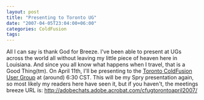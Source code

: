 ```yaml
---
layout: post
title: "Presenting to Toronto UG"
date: "2007-04-05T23:04:00+06:00"
categories: ColdFusion 
tags: 
---
```


All I can say is thank God for Breeze. I've been able to present at UGs across the world all without leaving my little piece of heaven here in Louisiana. And since you all know what happens when I travel, that is a Good Thing(tm). On April 11th, I'll be presenting to the <a href="http://www.cfugtoronto.org/">Toronto ColdFusion User Group</a> at (around) 6:30 CST. This will be my Spry presentation again, so most likely my readers here have seen it, but if you haven't, the meetings breeze URL is: <a href="http://adobechats.adobe.acrobat.com/cfugtorontoapril2007/">http://adobechats.adobe.acrobat.com/cfugtorontoapril2007/</a>